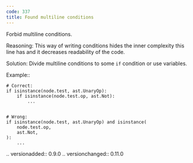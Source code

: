```yaml
---
code: 337
title: Found multiline conditions
---
```



Forbid multiline conditions.

Reasoning:
    This way of writing conditions hides the inner complexity this line has
    and it decreases readability of the code.

Solution:
    Divide multiline conditions to some ``if`` condition or use variables.

Example::

    # Correct:
    if isinstance(node.test, ast.UnaryOp):
        if isinstance(node.test.op, ast.Not):
            ...


    # Wrong:
    if isinstance(node.test, ast.UnaryOp) and isinstance(
        node.test.op,
        ast.Not,
    ):
        ...

.. versionadded:: 0.9.0
.. versionchanged:: 0.11.0